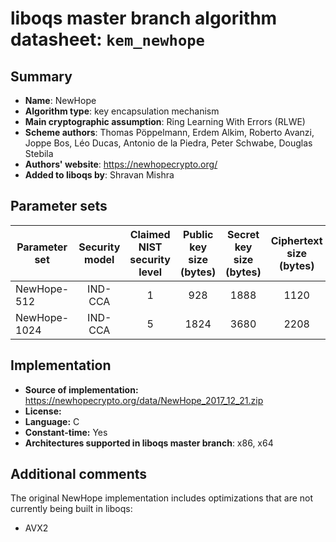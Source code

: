 liboqs master branch algorithm datasheet: `kem_newhope`
========================================================

Summary
-------

- **Name**: NewHope 
- **Algorithm type**: key encapsulation mechanism
- **Main cryptographic assumption**: Ring Learning With Errors (RLWE)
- **Scheme authors**: Thomas Pöppelmann, Erdem Alkim, Roberto Avanzi, Joppe Bos, Léo Ducas, Antonio de la Piedra, Peter Schwabe, Douglas Stebila 
- **Authors' website**: https://newhopecrypto.org/
- **Added to liboqs by**: Shravan Mishra 

Parameter sets
--------------

| Parameter set       | Security model | Claimed NIST security level | Public key size (bytes) | Secret key size (bytes) | Ciphertext size (bytes) | Shared secret size (bytes) |
|---------------------|:--------------:|:---------------------------:|:-----------------------:|:-----------------------:|:-----------------------:|:--------------------------:|
| NewHope-512         |     IND-CCA    |              1              |           928          |          1888          |           1120          |             32             |
| NewHope-1024        |     IND-CCA    |              5              |           1824         |          3680          |           2208          |             32             |

Implementation
--------------

- **Source of implementation:** https://newhopecrypto.org/data/NewHope_2017_12_21.zip
- **License:** 
- **Language:** C
- **Constant-time:** Yes 
- **Architectures supported in liboqs master branch**: x86, x64

Additional comments
-------------------

The original NewHope implementation includes optimizations that are not currently being built in liboqs:

- AVX2
